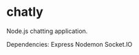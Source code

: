 # chatly
Node.js chatting application.

Dependencies: Express
              Nodemon
              Socket.IO
